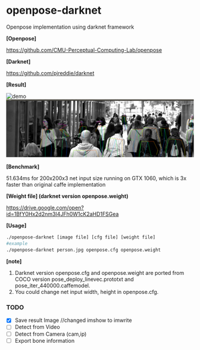 # openpose-darknet
Openpose implementation using darknet framework

<b>[Openpose]</b><p>
https://github.com/CMU-Perceptual-Computing-Lab/openpose

<b>[Darknet]</b><p>
https://github.com/pjreddie/darknet

<b>[Result]</b><p>
![demo](https://user-images.githubusercontent.com/16308037/34094455-333f678c-e408-11e7-9546-f8aeb3df39c2.jpg)
![demo](https://github.com/yacaeh/openpose-darknet/blob/master/result.png?raw=true)

<b>[Benchmark]</b><p> 51.634ms for 200x200x3 net input size running on GTX 1060, which is 3x faster than original caffe implementation

<b>[Weight file] (darknet version openpose.weight)</b><p>
https://drive.google.com/open?id=1BfY0Hx2d2nm3I4JFh0W1cK2aHD1FSGea
  
<b>[Usage]</b><p>
```Bash
./openpose-darknet [image file] [cfg file] [weight file]
#example
./openpose-darknet person.jpg openpose.cfg openpose.weight
```

<b>[note]</b><p>
1. Darknet version openpose.cfg and openpose.weight are ported from COCO version 
  pose_deploy_linevec.prototxt and pose_iter_440000.caffemodel.
2. You could change net input width, height in openpose.cfg.

### TODO

- [x] Save result Image //changed imshow to imwrite
- [ ] Detect from Video
- [ ] Detect from Camera (cam,ip)
- [ ] Export bone information
